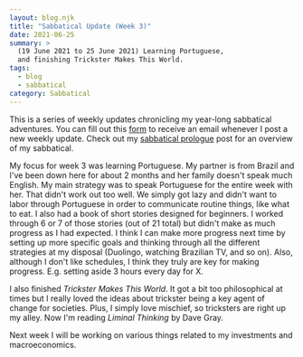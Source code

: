 ```yaml
---
layout: blog.njk
title: "Sabbatical Update (Week 3)"
date: 2021-06-25
summary: >
  (19 June 2021 to 25 June 2021) Learning Portuguese,
  and finishing Trickster Makes This World.
tags:
  - blog
  - sabbatical
category: Sabbatical
---
```


<aside>
  This is a series of weekly updates chronicling my year-long
  sabbatical adventures. You can fill out this
  <a href="https://forms.gle/52HXSYj3SJ9tUbMy8">form</a> to receive
  an email whenever I post a new weekly update. Check out my
  <a href="/sabbatical/prologue">sabbatical prologue</a> post
  for an overview of my sabbatical.
</aside>

My focus for week 3 was learning Portuguese. My partner is
from Brazil and I've been down here for about 2 months and her
family doesn't speak much English. My main strategy was to
speak Portuguese for the entire week with her. That didn't
work out too well. We simply got lazy and didn't want to
labor through Portuguese in order to communicate routine
things, like what to eat. I also had a book of short stories
designed for beginners. I worked through 6 or 7 of those stories
(out of 21 total) but didn't make as much progress as I had
expected. I think I can make more progress next time by setting
up more specific goals and thinking through all the different
strategies at my disposal (Duolingo, watching Brazilian TV, and
so on). Also, although I don't like schedules, I think they truly
are key for making progress. E.g. setting aside 3 hours every day
for X.

I also finished *Trickster Makes This World*. It got a bit too
philosophical at times but I really loved the ideas about trickster
being a key agent of change for societies. Plus, I simply love
mischief, so tricksters are right up my alley.
Now I'm reading *Liminal Thinking* by Dave Gray.

Next week I will be working on various things related to my
investments and macroeconomics.
